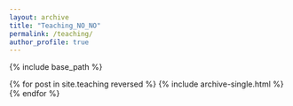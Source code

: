 ```yaml
---
layout: archive
title: "Teaching_NO_NO"
permalink: /teaching/
author_profile: true
---
```


{% include base_path %}

{% for post in site.teaching reversed %}
  {% include archive-single.html %}
{% endfor %}
